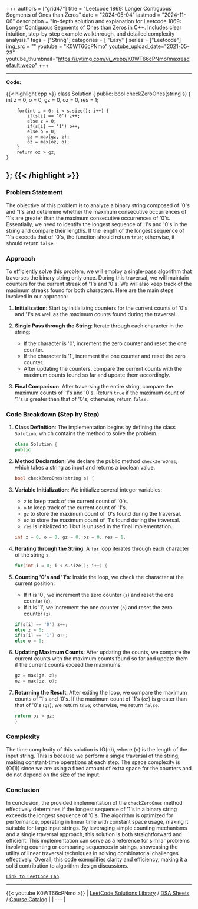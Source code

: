 
+++
authors = ["grid47"]
title = "Leetcode 1869: Longer Contiguous Segments of Ones than Zeros"
date = "2024-05-04"
lastmod = "2024-11-06"
description = "In-depth solution and explanation for Leetcode 1869: Longer Contiguous Segments of Ones than Zeros in C++. Includes clear intuition, step-by-step example walkthrough, and detailed complexity analysis."
tags = ["String"]
categories = [
    "Easy"
]
series = ["Leetcode"]
img_src = ""
youtube = "K0WT66cPNmo"
youtube_upload_date="2021-05-23"
youtube_thumbnail="https://i.ytimg.com/vi_webp/K0WT66cPNmo/maxresdefault.webp"
+++



---
**Code:**

{{< highlight cpp >}}
class Solution {
public:
    bool checkZeroOnes(string s) {
        int z = 0, o = 0, gz = 0, oz = 0, res = 1;

        for(int i = 0; i < s.size(); i++) {
            if(s[i] == '0') z++;
            else z = 0;
            if(s[i] == '1') o++;
            else o = 0;
            gz = max(gz, z);
            oz = max(oz, o);
        }
        return oz > gz;
    }
};
{{< /highlight >}}
---

### Problem Statement

The objective of this problem is to analyze a binary string composed of '0's and '1's and determine whether the maximum consecutive occurrences of '1's are greater than the maximum consecutive occurrences of '0's. Essentially, we need to identify the longest sequence of '1's and '0's in the string and compare their lengths. If the length of the longest sequence of '1's exceeds that of '0's, the function should return `true`; otherwise, it should return `false`.

### Approach

To efficiently solve this problem, we will employ a single-pass algorithm that traverses the binary string only once. During this traversal, we will maintain counters for the current streak of '1's and '0's. We will also keep track of the maximum streaks found for both characters. Here are the main steps involved in our approach:

1. **Initialization**: Start by initializing counters for the current counts of '0's and '1's as well as the maximum counts found during the traversal.

2. **Single Pass through the String**: Iterate through each character in the string:
   - If the character is '0', increment the zero counter and reset the one counter.
   - If the character is '1', increment the one counter and reset the zero counter.
   - After updating the counters, compare the current counts with the maximum counts found so far and update them accordingly.

3. **Final Comparison**: After traversing the entire string, compare the maximum counts of '1's and '0's. Return `true` if the maximum count of '1's is greater than that of '0's; otherwise, return `false`.

### Code Breakdown (Step by Step)

1. **Class Definition**: The implementation begins by defining the class `Solution`, which contains the method to solve the problem.

    ```cpp
    class Solution {
    public:
    ```

2. **Method Declaration**: We declare the public method `checkZeroOnes`, which takes a string as input and returns a boolean value.

    ```cpp
    bool checkZeroOnes(string s) {
    ```

3. **Variable Initialization**: We initialize several integer variables:
   - `z` to keep track of the current count of '0's.
   - `o` to keep track of the current count of '1's.
   - `gz` to store the maximum count of '0's found during the traversal.
   - `oz` to store the maximum count of '1's found during the traversal.
   - `res` is initialized to 1 but is unused in the final implementation.

    ```cpp
    int z = 0, o = 0, gz = 0, oz = 0, res = 1;
    ```

4. **Iterating through the String**: A `for` loop iterates through each character of the string `s`.

    ```cpp
    for(int i = 0; i < s.size(); i++) {
    ```

5. **Counting '0's and '1's**: Inside the loop, we check the character at the current position:
   - If it is '0', we increment the zero counter (`z`) and reset the one counter (`o`).
   - If it is '1', we increment the one counter (`o`) and reset the zero counter (`z`).

    ```cpp
    if(s[i] == '0') z++;
    else z = 0;
    if(s[i] == '1') o++;
    else o = 0;
    ```

6. **Updating Maximum Counts**: After updating the counts, we compare the current counts with the maximum counts found so far and update them if the current counts exceed the maximums.

    ```cpp
    gz = max(gz, z);
    oz = max(oz, o);
    ```

7. **Returning the Result**: After exiting the loop, we compare the maximum counts of '1's and '0's. If the maximum count of '1's (`oz`) is greater than that of '0's (`gz`), we return `true`; otherwise, we return `false`.

    ```cpp
    return oz > gz;
    }
    ```

### Complexity

The time complexity of this solution is \(O(n)\), where \(n\) is the length of the input string. This is because we perform a single traversal of the string, making constant-time operations at each step. The space complexity is \(O(1)\) since we are using a fixed amount of extra space for the counters and do not depend on the size of the input.

### Conclusion

In conclusion, the provided implementation of the `checkZeroOnes` method effectively determines if the longest sequence of '1's in a binary string exceeds the longest sequence of '0's. The algorithm is optimized for performance, operating in linear time with constant space usage, making it suitable for large input strings. By leveraging simple counting mechanisms and a single traversal approach, this solution is both straightforward and efficient. This implementation can serve as a reference for similar problems involving counting or comparing sequences in strings, showcasing the utility of linear traversal techniques in solving combinatorial challenges effectively. Overall, this code exemplifies clarity and efficiency, making it a solid contribution to algorithm design discussions.

[`Link to LeetCode Lab`](https://leetcode.com/problems/longer-contiguous-segments-of-ones-than-zeros/description/)

---
{{< youtube K0WT66cPNmo >}}
| [LeetCode Solutions Library](https://grid47.xyz/leetcode/) / [DSA Sheets](https://grid47.xyz/sheets/) / [Course Catalog](https://grid47.xyz/courses/) |
| --- |
